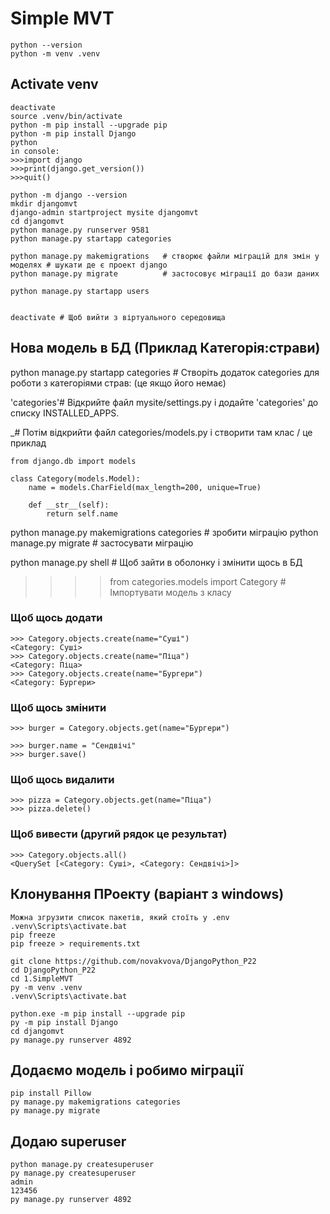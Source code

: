 # Simple MVT
```
python --version
python -m venv .venv

```
## Activate venv
```
deactivate
source .venv/bin/activate
python -m pip install --upgrade pip
python -m pip install Django
python
in console:
>>>import django
>>>print(django.get_version())
>>>quit()

python -m django --version
mkdir djangomvt
django-admin startproject mysite djangomvt
cd djangomvt
python manage.py runserver 9581
python manage.py startapp categories

python manage.py makemigrations   # створює файли міграцій для змін у моделях # шукати де є проект django
python manage.py migrate          # застосовує міграції до бази даних

python manage.py startapp users


deactivate # Щоб вийти з віртуального середовища
```

## Нова модель в БД (Приклад Категорія:страви)
python manage.py startapp categories # Створіть додаток categories для роботи з категоріями страв: (це якщо його немає)

'categories'# Відкрийте файл mysite/settings.py і додайте 'categories' до списку INSTALLED_APPS.
    
_# Потім відкрийти файл categories/models.py і створити там клас / це приклад
```
from django.db import models

class Category(models.Model):
    name = models.CharField(max_length=200, unique=True)

    def __str__(self):
        return self.name
```
python manage.py makemigrations categories # зробити міграцію 
python manage.py migrate # застосувати міграцію

python manage.py shell # Щоб зайти в оболонку і змінити щось в БД

>>>>from categories.models import Category # Імпортувати модель з класу 
### Щоб щось додати
``` 
>>> Category.objects.create(name="Суші")
<Category: Суші>
>>> Category.objects.create(name="Піца")
<Category: Піца>
>>> Category.objects.create(name="Бургери")
<Category: Бургери>
```
### Щоб щось змінити
``` 
>>> burger = Category.objects.get(name="Бургери")

>>> burger.name = "Сендвічі"
>>> burger.save()
```
### Щоб щось видалити
``` 
>>> pizza = Category.objects.get(name="Піца")
>>> pizza.delete()
``` 
### Щоб вивести (другий рядок це результат)
``` 
>>> Category.objects.all()
<QuerySet [<Category: Суші>, <Category: Сендвічі>]>
``` 

## Клонування ПРоекту (варіант з windows)
```
Можна згрузити список пакетів, який стоїть у .env
.venv\Scripts\activate.bat
pip freeze
pip freeze > requirements.txt

git clone https://github.com/novakvova/DjangoPython_P22
cd DjangoPython_P22
cd 1.SimpleMVT
py -m venv .venv
.venv\Scripts\activate.bat

python.exe -m pip install --upgrade pip
py -m pip install Django
cd djangomvt
py manage.py runserver 4892
```

## Додаємо модель і робимо міграції
```
pip install Pillow
py manage.py makemigrations categories
py manage.py migrate
```
## Додаю superuser
```
python manage.py createsuperuser
py manage.py createsuperuser
admin
123456
py manage.py runserver 4892
```
